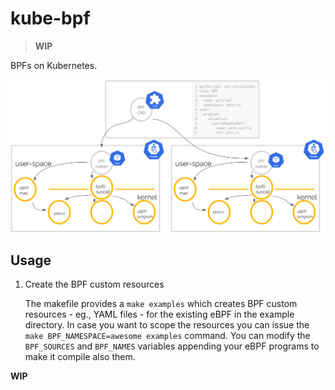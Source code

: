 # kube-bpf

> **WIP**

BPFs on Kubernetes.

![BPF custom resources](/docs/images/operator.png)

## Usage

1. Create the BPF custom resources

    The makefile provides a `make examples` which creates BPF custom resources - eg., YAML files - for the existing eBPF in the example directory.
    In case you want to scope the resources you can issue the `make BPF_NAMESPACE=awesome examples` command.
    You can modify the `BPF_SOURCES` and `BPF_NAMES` variables appending your eBPF programs to make it compile also them.

**WIP**

